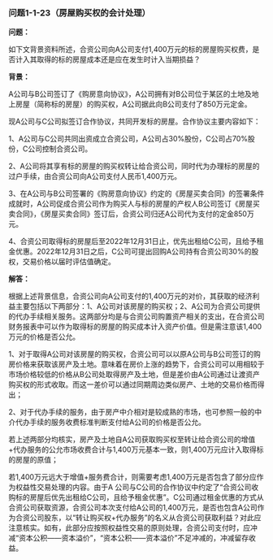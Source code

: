 ### 问题1-1-23（房屋购买权的会计处理）

**问题：**

如下文背景资料所述，合资公司向A公司支付1,400万元的标的房屋购买权费，是否计入其取得的标的房屋成本还是应在发生时计入当期损益？

**背景：**

A公司与B公司签订了《购房意向协议》，A公司拥有对B公司位于某区的土地及地上房屋（简称标的房屋）的购买权，A公司据此向B公司支付了850万元定金。

现A公司与C公司拟签订合作协议，共同开发标的房屋。合作协议主要内容如下：

1、A公司与C公司共同出资成立合资公司，A公司占30%股份，C公司占70%股份，C公司控制合资公司。

2、A公司将其享有标的房屋的购买权转让给合资公司，同时代为办理标的房屋的过户手续，由合资公司向A公司支付人民币1,400万元。

3、在A公司与B公司签署的《购房意向协议》约定的《房屋买卖合同》的签署条件成就时，A公司促成合资公司作为购买人与标的房屋的产权人B公司签订《房屋买卖合同》，《房屋买卖合同》签订后，合资公司归还A公司代为支付的定金850万元。

4、合资公司取得标的房屋后至2022年12月31日止，优先出租给C公司，且给予租金优惠。2022年12月31日之后，C公司可提出回购A公司持有合资公司30%的股权，交易价格以届时评估值确定。

**解答：**

根据上述背景信息，合资公司向A公司支付的1,400万元的对价，其获取的经济利益主要包括以下两部分：1、A公司对该房屋的购买权；2、A公司为合资公司提供的代办手续相关服务。这两部分均是与合资公司购置资产相关的支出，在合资公司财务报表中可以作为取得标的房屋的购买成本计入资产价值。但是需注意该1,400万元的价格是否公允。

1、对于取得A公司对该房屋的购买权，合资公司可以以原A公司与B公司签订的购房价格来获取该房产及土地。意味着在房价上涨的趋势下，合资公司可以用相较于市场价格较低的价格从B公司处取得房产及土地，但是差价由A公司通过让渡资产购买权的形式收取。而这一差价可以通过同期周边类似房产、土地的交易价格而得出；

2、对于代办手续的服务，由于房产中介相对是较成熟的市场，也可参照一般的中介代办手续的服务收费标准判断支付给A公司的价格是否公允。

若上述两部分均核实，房产及土地自A公司获取购买权至转让给合资公司的增值+代办服务的公允市场收费合计与1,400万元基本一致，则1,400万元应计入取得标的房屋的原值；

若1,400万元远大于增值+服务费合计，则需要考虑1,400万元是否包含了部分应作为权益性交易处理的内容。由于A
公司与C公司的合作协议中约定了“合资公司收购标的房屋后优先出租给C公司，且给予租金优惠”。C公司通过租金优惠的方式从合资公司获取资源，合资公司本次支付给A公司的1,400万元，是否也包含A公司作为合资公司股东，以“转让购买权+代办服务”的名义从合资公司获取利益？对此应注意核实。如有，此部分应按照权益性交易的原则处理，合资公司支付时，应冲减“资本公积——资本溢价”，“资本公积——资本溢价”不足冲减的，冲减留存收益。